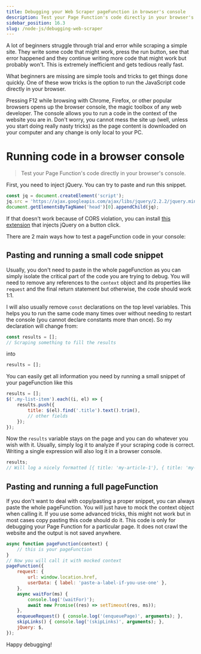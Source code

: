 ```yaml
---
title: Debugging your Web Scraper pageFunction in browser's console
description: Test your Page Function's code directly in your browser's console
sidebar_position: 16.3
slug: /node-js/debugging-web-scraper
---
```


A lot of beginners struggle through trial and error while scraping a simple site. They write some code that might work, press the run button, see that error happened and they continue writing more code that might work but probably won't. This is extremely inefficient and gets tedious really fast.

What beginners are missing are simple tools and tricks to get things done quickly. One of these wow tricks is the option to run the JavaScript code directly in your browser.

Pressing F12 while browsing with Chrome, Firefox, or other popular browsers opens up the browser console, the magic toolbox of any web developer. The console allows you to run a code in the context of the website you are in. Don't worry, you cannot mess the site up (well, unless you start doing really nasty tricks) as the page content is downloaded on your computer and any change is only local to your PC.

# Running code in a browser console

> Test your Page Function's code directly in your browser's console.

First, you need to inject jQuery. You can try to paste and run this snippet.

```js
const jq = document.createElement('script');
jq.src = 'https://ajax.googleapis.com/ajax/libs/jquery/2.2.2/jquery.min.js';
document.getElementsByTagName('head')[0].appendChild(jq);
```

If that doesn't work because of CORS violation, you can install [this extension](https://chrome.google.com/webstore/detail/ekkjohcjbjcjjifokpingdbdlfekjcgi) that injects jQuery on a button click.

There are 2 main ways how to test a pageFunction code in your console:

## Pasting and running a small code snippet

Usually, you don't need to paste in the whole pageFunction as you can simply isolate the critical part of the code you are trying to debug. You will need to remove any references to the `context` object and its properties like `request` and the final return statement but otherwise, the code should work 1:1.

I will also usually remove `const` declarations on the top level variables. This helps you to run the same code many times over without needing to restart the console (you cannot declare constants more than once). So my declaration will change from:

```js
const results = [];
// Scraping something to fill the results
```

into

```js
results = [];
```

You can easily get all information you need by running a small snippet of your pageFunction like this

```js
results = [];
$('.my-list-item').each((i, el) => {
    results.push({
        title: $(el).find('.title').text().trim(),
        // other fields
    });
});
```

Now the `results` variable stays on the page and you can do whatever you wish with it. Usually, simply log it to analyze if your scraping code is correct. Writing a single expression will also log it in a browser console.

```js
results;
// Will log a nicely formatted [{ title: 'my-article-1'}, { title: 'my-article-2'}] etc.
```

## Pasting and running a full pageFunction

If you don't want to deal with copy/pasting a proper snippet, you can always paste the whole pageFunction. You will just have to mock the context object when calling it. If you use some advanced tricks, this might not work but in most cases copy pasting this code should do it. This code is only for debugging your Page Function for a particular page. It does not crawl the website and the output is not saved anywhere.

<!-- eslint-disable -->
```js
async function pageFunction(context) {
    // this is your pageFunction
}
// Now you will call it with mocked context
pageFunction({
    request: {
        url: window.location.href,
        userData: { label: 'paste-a-label-if-you-use-one' },
    },
    async waitFor(ms) {
        console.log('(waitFor)');
        await new Promise((res) => setTimeout(res, ms));
    },
    enqueueRequest() { console.log('(enqueuePage)', arguments); },
    skipLinks() { console.log('(skipLinks)', arguments); },
    jQuery: $,
});
```

Happy debugging!
